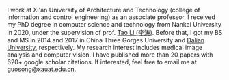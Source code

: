 I work at Xi'an University of Architecture and Technology (college of information and control engineering) as an associate professor.
I received my PhD degree in computer science and technology from Nankai University in 2020, under the supervision of prof. [Tao Li (李涛)](https://ics.nankai.edu.cn). Before that, I got my BS and MS in 2014 and 2017 in China Three Gorges University and [Dalian University](http://adic.dlu.edu.cn), respectively.
My research interest includes medical image analysis and computer vision. I have published more than 20 papers with 620+ google scholar citations. If interested, feel free to email me at [guosong@xauat.edu.cn](mailto:guosong@xauat.edu.cn).
